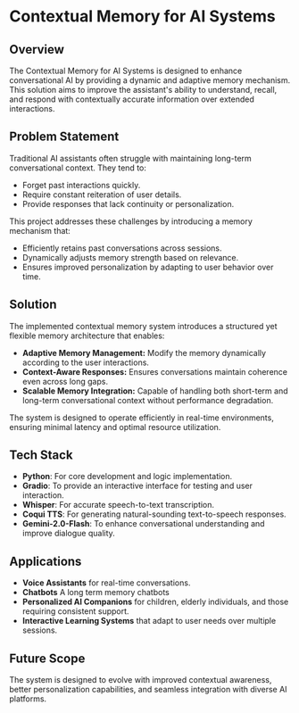 # Contextual Memory for AI Systems

## Overview
The Contextual Memory for AI Systems is designed to enhance conversational AI by providing a dynamic and adaptive memory mechanism. This solution aims to improve the assistant's ability to understand, recall, and respond with contextually accurate information over extended interactions.

## Problem Statement
Traditional AI assistants often struggle with maintaining long-term conversational context. They tend to:
- Forget past interactions quickly.
- Require constant reiteration of user details.
- Provide responses that lack continuity or personalization.

This project addresses these challenges by introducing a memory mechanism that:
- Efficiently retains past conversations across sessions.
- Dynamically adjusts memory strength based on relevance.
- Ensures improved personalization by adapting to user behavior over time.

## Solution
The implemented contextual memory system introduces a structured yet flexible memory architecture that enables:
- **Adaptive Memory Management:** Modify the memory dynamically according to the user interactions.
- **Context-Aware Responses:** Ensures conversations maintain coherence even across long gaps.
- **Scalable Memory Integration:** Capable of handling both short-term and long-term conversational context without performance degradation.

The system is designed to operate efficiently in real-time environments, ensuring minimal latency and optimal resource utilization.

## Tech Stack
- **Python**: For core development and logic implementation.
- **Gradio**: To provide an interactive interface for testing and user interaction.
- **Whisper**: For accurate speech-to-text transcription.
- **Coqui TTS**: For generating natural-sounding text-to-speech responses.
- **Gemini-2.0-Flash**: To enhance conversational understanding and improve dialogue quality.

## Applications
- **Voice Assistants** for real-time conversations.
- **Chatbots** A long term memory chatbots
- **Personalized AI Companions** for children, elderly individuals, and those requiring consistent support.
- **Interactive Learning Systems** that adapt to user needs over multiple sessions.

## Future Scope
The system is designed to evolve with improved contextual awareness, better personalization capabilities, and seamless integration with diverse AI platforms.

